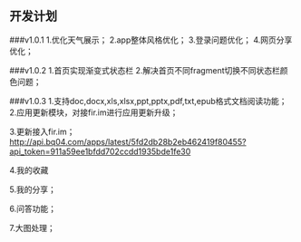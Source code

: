 ## 开发计划

###v1.0.1
1.优化天气展示；
2.app整体风格优化；
3.登录问题优化；
4.网页分享优化；

###v1.0.2
1.首页实现渐变式状态栏
2.解决首页不同fragment切换不同状态栏颜色问题；

###v1.0.3
1.支持doc,docx,xls,xlsx,ppt,pptx,pdf,txt,epub格式文档阅读功能；
2.应用更新模块，对接fir.im进行应用更新升级；

3.更新接入fir.im；
http://api.bq04.com/apps/latest/5fd2db28b2eb462419f80455?api_token=911a59ee1bfdd702ccdd1935bde1fe30

4.我的收藏

5.我的分享；

6.问答功能；

7.大图处理；
